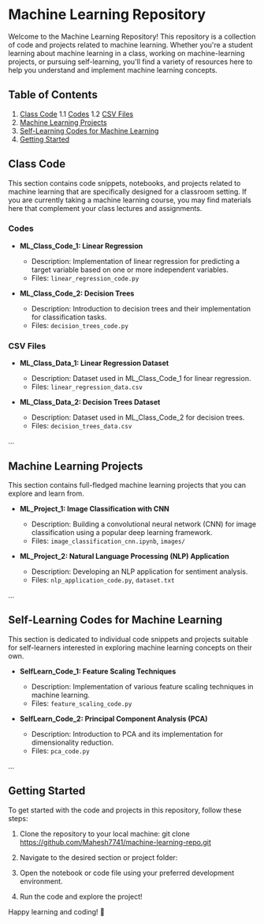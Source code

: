 # Machine Learning Repository

Welcome to the Machine Learning Repository! This repository is a collection of code and projects related to machine learning. Whether you're a student learning about machine learning in a class, working on machine-learning projects, or pursuing self-learning, you'll find a variety of resources here to help you understand and implement machine learning concepts.

## Table of Contents

1. [Class Code](#class-code)
    1.1 [Codes](#codes)
    1.2 [CSV Files](#csv-files)
2. [Machine Learning Projects](#machine-learning-projects)
3. [Self-Learning Codes for Machine Learning](#self-learning-codes-for-machine-learning)
4. [Getting Started](#getting-started)
## Class Code

This section contains code snippets, notebooks, and projects related to machine learning that are specifically designed for a classroom setting. If you are currently taking a machine learning course, you may find materials here that complement your class lectures and assignments.

### Codes

- **ML_Class_Code_1: Linear Regression**
  - Description: Implementation of linear regression for predicting a target variable based on one or more independent variables.
  - Files: `linear_regression_code.py`

- **ML_Class_Code_2: Decision Trees**
  - Description: Introduction to decision trees and their implementation for classification tasks.
  - Files: `decision_trees_code.py`

### CSV Files

- **ML_Class_Data_1: Linear Regression Dataset**
  - Description: Dataset used in ML_Class_Code_1 for linear regression.
  - Files: `linear_regression_data.csv`

- **ML_Class_Data_2: Decision Trees Dataset**
  - Description: Dataset used in ML_Class_Code_2 for decision trees.
  - Files: `decision_trees_data.csv`

...

## Machine Learning Projects

This section contains full-fledged machine learning projects that you can explore and learn from.

- **ML_Project_1: Image Classification with CNN**
  - Description: Building a convolutional neural network (CNN) for image classification using a popular deep learning framework.
  - Files: `image_classification_cnn.ipynb`, `images/`

- **ML_Project_2: Natural Language Processing (NLP) Application**
  - Description: Developing an NLP application for sentiment analysis.
  - Files: `nlp_application_code.py`, `dataset.txt`

...

## Self-Learning Codes for Machine Learning

This section is dedicated to individual code snippets and projects suitable for self-learners interested in exploring machine learning concepts on their own.

- **SelfLearn_Code_1: Feature Scaling Techniques**
  - Description: Implementation of various feature scaling techniques in machine learning.
  - Files: `feature_scaling_code.py`

- **SelfLearn_Code_2: Principal Component Analysis (PCA)**
  - Description: Introduction to PCA and its implementation for dimensionality reduction.
  - Files: `pca_code.py`

...

## Getting Started

To get started with the code and projects in this repository, follow these steps:

1. Clone the repository to your local machine:
git clone https://github.com/Mahesh7741/machine-learning-repo.git

2. Navigate to the desired section or project folder:

3. Open the notebook or code file using your preferred development environment.

4. Run the code and explore the project!


Happy learning and coding! 🚀
